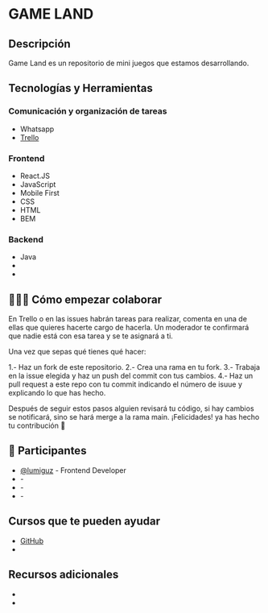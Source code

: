 # GAME LAND

## Descripción

Game Land es un repositorio de mini juegos que estamos desarrollando.

## Tecnologías y Herramientas

### Comunicación y organización de tareas

- Whatsapp
- [Trello](https://trello.com/nocountryc6g49)

### Frontend

- React.JS
- JavaScript
- Mobile First
- CSS
- HTML
- BEM

### Backend

- Java
- 
-

## 👩🏻‍💻 Cómo empezar colaborar

En Trello o en las issues habrán tareas para realizar, comenta en una de ellas que quieres hacerte cargo de hacerla. Un moderador te confirmará que nadie está con esa tarea y se te asignará a ti.

Una vez que sepas qué tienes qué hacer:

1.- Haz un fork de este repositorio.
2.- Crea una rama en tu fork.
3.- Trabaja en la issue elegida y haz un push del commit con tus cambios.
4.- Haz un pull request a este repo con tu commit indicando el número de isuue y explicando lo que has hecho.  

Después de seguir estos pasos alguien revisará tu código, si hay cambios se notificará, sino se hará merge a la rama main. ¡Felicidades! ya has hecho tu contribución 🚀

##  💪 Participantes

- [@lumiguz](https://github.com/lumiguz) - Frontend Developer
- []() - 
- []() - 
- []() - 

## Cursos que te pueden ayudar

- [GitHub](https://www.youtube.com/watch?v=VdGzPZ31ts8)
-

## Recursos adicionales

-
-
